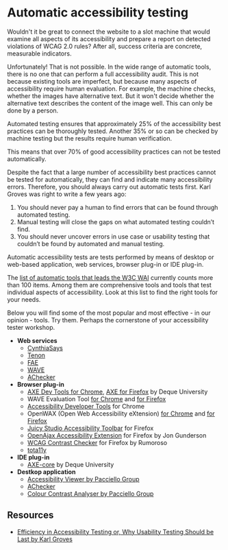 # Automatic accessibility testing
Wouldn't it be great to connect the website to a slot machine that would examine all aspects of its accessibility and prepare a report on detected violations of WCAG 2.0 rules? After all, success criteria are concrete, measurable indicators.

Unfortunately! That is not possible. In the wide range of automatic tools, there is no one that can perform a full accessibility audit.
This is not because existing tools are imperfect, but because many aspects of accessibility require human evaluation. For example, the machine checks, whether the images have alternative text. But it won't decide whether the alternative text describes the content of the image well. This can only be done by a person. 

Automated testing ensures that approximately 25% of the accessibility best practices can be thoroughly tested. Another 35% or so can be checked by machine testing but the results require human verification.

This means that over 70% of good accessibility practices can not be tested automatically.

Despite the fact that a large number of accessibility best practices cannot be tested for automatically, they can find and indicate many accessibility errors. 
Therefore, you should always carry out automatic tests first. Karl Groves was right to write a few years ago:

 1. You should never pay a human to find errors that can be found through automated testing.
 2. Manual testing will close the gaps on what automated testing couldn’t find.
 3. You should never uncover errors in use case or usability testing that couldn’t be found by automated and manual testing.

Automatic accessibility tests are tests performed by means of desktop or web-based application, web services, browser plug-in or IDE plug-in. 

The [list of automatic tools that leads the W3C WAI](https://www.w3.org/WAI/ER/tools/) currently counts more than 100 items. Among them are comprehensive tools and tools that test individual aspects of accessibility. Look at this list to find the right tools for your needs.

Below you will find some of the most popular and most effective - in our opinion - tools. Try them. Perhaps the cornerstone of your accessibility tester workshop.
* **Web services**
  - [CynthiaSays](http://www.cynthiasays.com/)
  - [Tenon](https://tenon.io/)
  - [FAE](https://fae.disability.illinois.edu/anonymous/?Anonymous%20Report=/)
  - [WAVE](http://wave.webaim.org/)
  - [AChecker](https://achecker.ca)
* **Browser plug-in**
  - [AXE Dev Tools for Chrome](http://bitly.com/aXe-Chrome), [AXE for Firefox](http://bit.ly/aXe-Firefox) by Deque University
  - WAVE Evaluation Tool [for Chrome](https://chrome.google.com/webstore/detail/wave-evaluation-tool/jbbplnpkjmmeebjpijfedlgcdilocofh) and [for Firefox](https://addons.mozilla.org/en-US/firefox/addon/wave-toolbar/)
  - [Accessibility Developer Tools](https://chrome.google.com/webstore/detail/accessibility-developer-t/fpkknkljclfencbdbgkenhalefipecmb) for Chrome
  - OpenWAX (Open Web Accessibility eXtension) [for Chrome](https://chrome.google.com/webstore/detail/openwax/bfahpbmaknaeohgdklfbobogpdngngoe) and [for Firefox](https://addons.mozilla.org/pl/firefox/addon/openwax/)
  - [Juicy Studio Accessibility Toolbar](https://addons.mozilla.org/pl/firefox/addon/juicy-studio-accessibility-too/) for Firefox
  - [OpenAjax Accessibility Extension](https://addons.mozilla.org/en-US/firefox/addon/openajax-accessibility-exte/) for Firefox by Jon Gunderson
  - [WCAG Contrast Checker](https://addons.mozilla.org/pl/firefox/addon/wcag-contrast-checker/) for Firefox by Rumoroso
  - [tota11y](http://khan.github.io/tota11y/)
* **IDE plug-in**
  - [AXE-core](https://www.axe-core.org/) by Deque University
* **Destkop application** 
  - [Accessibility Viewer by Pacciello Group](https://developer.paciellogroup.com/resources/aviewer/)
  - [AChecker](http://www.atutor.ca/achecker/download.php)
  - [Colour Contrast Analyser by Pacciello Group](https://developer.paciellogroup.com/resources/contrastanalyser/)
  
 ## Resources
 * [Efficiency in Accessibility Testing or, Why Usability Testing Should be Last by Karl Groves](http://www.karlgroves.com/2012/04/27/efficiency-in-accessibility-testing-or-why-usability-testing-should-be-last/)
